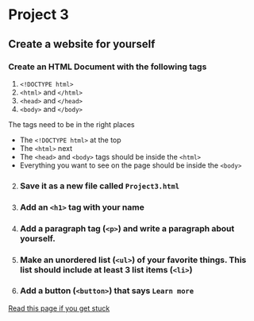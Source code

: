 # Project 3
## Create a website for yourself

### Create an HTML Document with the following tags

1. `<!DOCTYPE html>`
1. `<html>` and `</html>`
1. `<head>` and `</head>`
1. `<body>` and `</body>`

The tags need to be in the right places
- The `<!DOCTYPE html>` at the top
- The `<html>` next
- The `<head>` and `<body>` tags should be inside the `<html>`
- Everything you want to see on the page should be inside the `<body>`

2. ### Save it as a new file called `Project3.html`
3. ### Add an `<h1>` tag with your name
4. ### Add a paragraph tag (`<p>`) and write a paragraph about yourself.
5. ### Make an unordered list (`<ul>`) of your favorite things. This list should include at least 3 list items (`<li>`)
6. ### Add a button (`<button>`) that says `Learn more`

[Read this page if you get stuck](https://www.w3schools.com/html/html_elements.asp)
